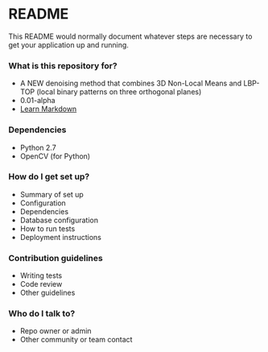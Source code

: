 # README #

This README would normally document whatever steps are necessary to get your application up and running.

### What is this repository for? ###

* A NEW denoising method that combines 3D Non-Local Means and LBP-TOP (local binary patterns on three orthogonal planes) 
* 0.01-alpha
* [Learn Markdown](https://bitbucket.org/tutorials/markdowndemo)

### Dependencies ###

* Python 2.7
* OpenCV (for Python)

### How do I get set up? ###

* Summary of set up
* Configuration
* Dependencies
* Database configuration
* How to run tests
* Deployment instructions

### Contribution guidelines ###

* Writing tests
* Code review
* Other guidelines

### Who do I talk to? ###

* Repo owner or admin
* Other community or team contact
